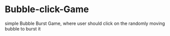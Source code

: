 # Bubble-click-Game
simple Bubble Burst Game, where user should click on the randomly moving bubble to burst it
